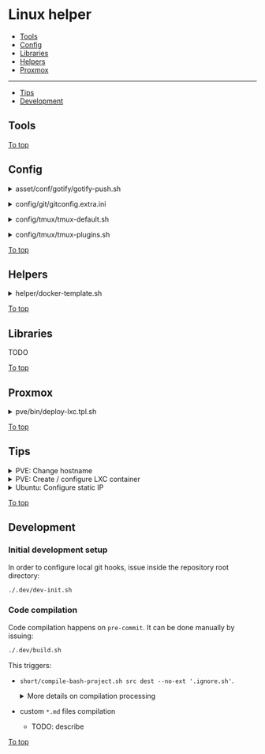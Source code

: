 <a id="top"></a>

# Linux helper

* [Tools](#tools)
* [Config](#config)
* [Libraries](#libraries)
* [Helpers](#helpers)
* [Proxmox](#proxmox)
---
* [Tips](#tips)
* [Development](#development)

## Tools

<!-- .LH_DETAILS:bin/compile-bash-file.sh -->
<!-- .LH_DETAILS:bin/demo.sh -->
<!-- .LH_DETAILS:bin/ssh-gen.sh -->
<!-- .LH_DETAILS:short/compile-bash-project.sh -->
<!-- .LH_DETAILS:short/ssh-gen-github.sh -->
<!-- .LH_DETAILS:short/ssh-gen-vc.sh -->

[To top]

## Config

<a id="asset/conf/gotify/gotify-push.sh"></a>
<details><summary>asset/conf/gotify/gotify-push.sh</summary>

  [Link to the section](#asset/conf/gotify/gotify-push.sh)

  View [`gotify-push.sh`](@@BASE_RAW_URL/master/dist/asset/conf/gotify/gotify-push.sh)
  
  **AD HOC:**

  ~~~sh
  # VERSION can be changed to any treeish
  (
    VERSION='master'
    curl -V &>/dev/null && dl_tool=(curl -fsSL) || dl_tool=(wget -qO-)
    set -x; "${dl_tool[@]}" "@@BASE_RAW_URL/${VERSION:-master}/dist/asset/conf/gotify/gotify-push.sh" \
    || "${dl_tool[@]}" "@@BASE_RAW_URL_ALT/${VERSION:-master}/dist/asset/conf/gotify/gotify-push.sh"
  ) | (set -x; tee ~/gotify-push.sh >/dev/null && chmod +x ~/gotify-push.sh)
  ~~~
</details>

<!-- .LH_DETAILS:config/bash/bashrcd.sh -->
<!-- .LH_DETAILS:config/git/git-ps1.sh -->

<a id="config/git/gitconfig.extra.ini"></a>
<details><summary>config/git/gitconfig.extra.ini</summary>

  [Link to the section](#config/git/gitconfig.extra.ini)

  View [`gitconfig.extra.ini`](@@BASE_RAW_URL/master/src/asset/conf/git/gitconfig.extra.ini)
  
  **AD HOC:**

  ~~~sh
  # VERSION can be changed to any treeish
  (
    VERSION='master'
    curl -V &>/dev/null && dl_tool=(curl -fsSL) || dl_tool=(wget -qO-)
    set -x; "${dl_tool[@]}" "@@BASE_RAW_URL/${VERSION:-master}/src/asset/conf/git/gitconfig.extra.ini" \
    || "${dl_tool[@]}" "@@BASE_RAW_URL_ALT/${VERSION:-master}/src/asset/conf/git/gitconfig.extra.ini"
  ) | (set -x; tee ~/.gitconfig.lh-extra.ini >/dev/null) && {
    git config --global --get-all include.path | grep -qFx '~/.gitconfig.lh-extra.ini' \
    || (set -x; git config --global --add include.path '~/.gitconfig.lh-extra.ini')
  }
  ~~~
</details>

<a id="config/tmux/tmux-default.sh"></a>
<details><summary>config/tmux/tmux-default.sh</summary>

  [Link to the section](#config/tmux/tmux-default.sh)

  View [`default.conf`](@@BASE_RAW_URL/master/src/asset/conf/tmux/default.conf)
  <!-- .LH_ADHOC_USAGE:config/tmux/tmux-default.sh -->
  <!-- .LH_HELP:config/tmux/tmux-default.sh -->
</details>

<a id="config/tmux/tmux-plugins.sh"></a>
<details><summary>config/tmux/tmux-plugins.sh</summary>

  [Link to the section](#config/tmux/tmux-plugins.sh)

  View [`plugins.conf`](@@BASE_RAW_URL/master/src/asset/conf/tmux/plugins.conf) and [`appendix.conf`](@@BASE_RAW_URL/master/src/asset/conf/tmux/appendix.conf)
  <!-- .LH_ADHOC_USAGE:config/tmux/tmux-plugins.sh -->
  <!-- .LH_HELP:config/tmux/tmux-plugins.sh -->
</details>  

[To top]

## Helpers

<a id="helper/docker-template.sh"></a>
<details><summary>helper/docker-template.sh</summary>

  [Link to the section](#helper/docker-template.sh)

  Merge and compile docker-compose template(s).

  **Usage demo**:

  See [`docker-compose.npm.tpl.yaml`](@@BASE_RAW_URL/master/src/asset/docker/docker-compose.npm.tpl.yaml) and [`docker-compose.nginx-proxy.tpl.yaml`](@@BASE_RAW_URL/master/src/asset/docker/docker-compose.nginx-proxy.tpl.yaml)

  ~~~sh
  # LH_VERSION can be changed to any treeish
  bash -- <(
    LH_VERSION='master'
    curl -V &>/dev/null && dl_tool=(curl -fsSL) || dl_tool=(wget -qO-)
    set -x; "${dl_tool[@]}" "@@BASE_RAW_URL/${LH_VERSION:-master}/dist/helper/docker-template.sh" \
    || "${dl_tool[@]}" "@@BASE_RAW_URL_ALT/${LH_VERSION:-master}/dist/helper/docker-template.sh"
  ) @npm @nginx-proxy \ # merge npm and nginx-proxy templates
    NPM_UID 1000 \
    NPM_GID=1000 \ # Same as 'NPM_GID 1000'
    +NPM_ENVIRONMENT 'VIRTUAL_HOST=foo.bar' \
    +NPM_ENVIRONMENT='VIRTUAL_PORT=8080' \ # Same as +'NPM_ENVIRONMENT=VIRTUAL_PORT=8080'
    -NPM_PORT_HTTP \ # Remove NPM_PORT_* lines
    -NPM_PORT_HTTPS \
    -NPM_PORT_ADMIN \
    -NPM_PORTS \ # Remove ports node to avoid invalid docker-compose file
    +NPM_OPTS network_mode=host \ # Same as +'NPM_OPTS network_mode host', +'NPM_OPTS=network_mode=host'
    -NGINX_PROXY_PORT_HTTP=8080
    -NGINX_PROXY_PORTS
  ~~~
</details>  

[To top]

## Libraries

TODO

[To top]

## Proxmox

<a id="pve/bin/deploy-lxc.tpl.sh"></a>
<details><summary>pve/bin/deploy-lxc.tpl.sh</summary>

  [Link to the section](#pve/bin/deploy-lxc.tpl.sh)

  **AD HOC:**
  ~~~sh
  # LH_VERSION can be changed to any treeish
  (
    LH_VERSION='master'
    curl -V &>/dev/null && dl_tool=(curl -fsSL) || dl_tool=(wget -qO-)
    set -x; "${dl_tool[@]}" "@@BASE_RAW_URL/${LH_VERSION:-master}/dist/pve/bin/deploy-lxc.tpl.sh" \
    || "${dl_tool[@]}" "@@BASE_RAW_URL_ALT/${LH_VERSION:-master}/dist/pve/bin/deploy-lxc.tpl.sh"
  ) | (DEST=./my-lxc.sh; set -x; tee -- "${DEST}" >/dev/null; chmod +x -- "${DEST}")
  ~~~

  <!-- .LH_HELP:pve/bin/deploy-lxc.tpl.sh -->
</details>  

[To top]

## Tips

<details><summary>PVE: Change hostname</summary>

[Change hostname Proxmox](https://bobcares.com/blog/change-hostname-proxmox/)
</details>

<details><summary>PVE: Create / configure LXC container</summary>

```sh
# 
# CREATE
# 

CT_ID="$(pvesh get /cluster/nextid)"  # Or numeric 100+ CT_ID value
TEMPLATE="$(
  template=TEMPLATE_FILE
  tmp="$(ext=".tar.${template##*.tar.}"; set -x; mktemp --suffix "${ext}")"
  curl -fsSL http://download.proxmox.com/images/system/${template} \
  | (set -x; tee -- "${tmp}"); echo "${tmp}"
)"  # Or: TEMPLATE=/var/lib/vz/template/cache/TEMPLATE_FILE
NET='name=eth0,bridge=vmbr0,ip=dhcp'  # Or: NET='...,ip=10.0.0.69/8,gw=10.0.0.1'

pct create "${CT_ID}" "${TEMPLATE}" \
  --unprivileged 1 \
  --net0 "${NET}" \
  --password "$(openssl passwd -6 -salt "$(openssl rand -hex 6)" -stdin <<< changeme)" \
  --storage local-lvm

# 
# CONFIGURE: basic
# 

# `--features nesting=1` # when `--unprivileged 0`
pct set CT_ID \
  --timezone host \
  --features nesting=1,keyctl=1 \
  --onboot 1 \
  --cores 1 \
  --memory 2048 \
  --swap 1024 \
  --hostname HOSTNAME \
  --tags 'TAG1;TAG2'

# https://almalinux.org/blog/2023-12-20-almalinux-8-key-update/
# AlmaLinux < 9 fix GPG (with running container):
lxc-attach -n CT_ID -- \
  rpm --import https://repo.almalinux.org/almalinux/RPM-GPG-KEY-AlmaLinux

# 
# CONFIGURE: docker-ready
# 

# With `--features nesting=1,keyctl=1`
# or `--unprivileged 0 --features nesting=1`
# no additional settings required except for alpine

# Alpine only (with running container):
lxc-attach -n CT_ID -- \
  rc-update add cgroups default >/dev/null

# Alpine install docker (with running container):
lxc-attach -n CT_ID -- /bin/sh -c "
  apk add --update --no-cache docker docker-cli-compose
  rc-update add docker boot

  # May produce some 'limit' error that seems to be harmless
  service docker start
"

# 
# CONFIGURE: VPN-ready
# 
# * https://pve.proxmox.com/wiki/OpenVPN_in_LXC
# 

cat <<-'EOF' | set -e 's/^\s*//' | (set -x; tee -a /etc/pve/lxc/CT_ID.conf)
  lxc.mount.entry: /dev/net dev/net none bind,create=dir 0 0
  lxc.cgroup2.devices.allow: c 10:200 rwm
EOF

# Plus for GP in CentOS-likes
echo "lxc.cap.drop:" | (set -x; tee -a /etc/pve/lxc/CT_ID.conf)

# 
# CONFIGURE: VAAPI
# 

# Unprivileged
if [[ -e /dev/dri/renderD128 ]]; then
  echo 'dev0: /dev/dri/renderD128,gid=104'

  if [[ -e /dev/dri/card1 ]]; then
    echo 'dev1: /dev/dri/card1,gid=44'
  else
    echo 'dev1: /dev/dri/card0,gid=44'
  fi
fi | (set -x; tee -a /etc/pve/lxc/CT_ID.conf)

# Privileged
cat <<-'EOF' | set -e 's/^\s*//' | (set -x; tee -a /etc/pve/lxc/CT_ID.conf)
  lxc.cgroup2.devices.allow: c 226:0 rwm
  lxc.cgroup2.devices.allow: c 226:128 rwm
  lxc.cgroup2.devices.allow: c 29:0 rwm
  lxc.mount.entry: /dev/fb0 dev/fb0 none bind,optional,create=file
  lxc.mount.entry: /dev/dri dev/dri none bind,optional,create=dir
  lxc.mount.entry: /dev/dri/card1 dev/dri/card1 none bind,optional,create=file
EOF
```
</details>

<details><summary>Ubuntu: Configure static IP</summary>

```yaml
## Reference: https://openvpn.net/as-docs/tutorials/tutorial--static-ip-on-ubuntu.html

## Modify the configuration
# cat /etc/netplan/01-netcfg.yaml
network:
  ethernets:
    eth0:           # Ethernet interface. `ip link` to list all available
    dhcp4: false    # Disable DHCP
    addresses: [192.0.2.2/24]  # Static IP / subnet mask
    routes:
      - to: default
        via: 192.0.2.254          # Default gateway
    nameservers:
      address: [192.168.0.2.254]  # DNS servers

## Apply the configuration
# netplan apply
```
</details>

[To top]

## Development

### Initial development setup

In order to configure local git hooks, issue inside the repository root directory:

```sh
./.dev/dev-init.sh
```

### Code compilation

Code compilation happens on `pre-commit`. It can be done manually by issuing:

```sh
./.dev/build.sh
```

This triggers:

* `short/compile-bash-project.sh src dest --no-ext '.ignore.sh'`. <details>
    <summary>More details on compilation processing</summary>
    
    <!-- .LH_ADHOC:short/compile-bash-project.sh --help | less -->
  </details>
* custom `*.md` files compilation
  * TODO: describe

[To top]

[To top]: #top
